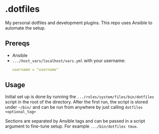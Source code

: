 # .dotfiles
My personal dotfiles and development plugins. This repo uses Ansible to automate the setup.

## Prereqs
- Ansible
- `.../host_vars/localhost/vars.yml` with your username:
    ``` yaml
    username = "username"
    ```

## Usage
Initial set up is done by running the `.../roles/system/files/bin/dotfiles` script in the root of the directory.
After the first run, the script is stored under `~/bin/` and can be run from anywhere by just calling
`dotfiles <optional_tag>`

Sections are separated by Ansible tags and can be passed in a script argument to fine-tune setup. For example
`.../bin/dotfiles tmux`.
